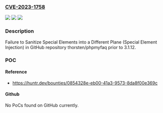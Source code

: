 ### [CVE-2023-1758](https://cve.mitre.org/cgi-bin/cvename.cgi?name=CVE-2023-1758)
![](https://img.shields.io/static/v1?label=Product&message=thorsten%2Fphpmyfaq&color=blue)
![](https://img.shields.io/static/v1?label=Version&message=%3C%203.1.12%20&color=brighgreen)
![](https://img.shields.io/static/v1?label=Vulnerability&message=CWE-75%20Failure%20to%20Sanitize%20Special%20Elements%20into%20a%20Different%20Plane%20(Special%20Element%20Injection)&color=brighgreen)

### Description

Failure to Sanitize Special Elements into a Different Plane (Special Element Injection) in GitHub repository thorsten/phpmyfaq prior to 3.1.12.

### POC

#### Reference
- https://huntr.dev/bounties/0854328e-eb00-41a3-9573-8da8f00e369c

#### Github
No PoCs found on GitHub currently.

